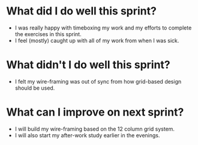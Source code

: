 # What did I do well this sprint?
* I was really happy with timeboxing my work and my efforts to complete the exercises in this sprint.
* I feel (mostly) caught up with all of my work from when I was sick.

# What didn't I do well this sprint?
* I felt my wire-framing was out of sync from how grid-based design should be used.

# What can I improve on next sprint?
* I will build my wire-framing based on the 12 column grid system.
* I will also start my after-work study earlier in the evenings.